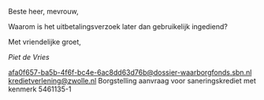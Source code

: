 Beste heer, mevrouw,

Waarom is het uitbetalingsverzoek later dan gebruikelijk ingediend?
 
Met vriendelijke groet,

*Piet de Vries*

<from>afa0f657-ba5b-4f6f-bc4e-6ac8dd63d76b@dossier-waarborgfonds.sbn.nl</from>
<to>kredietverlening@zwolle.nl</to>
<subject>Borgstelling aanvraag voor saneringskrediet met kenmerk 5461135-1</subject>
